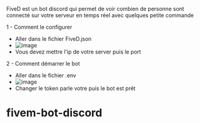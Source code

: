FiveD est un bot discord qui permet de voir combien de personne sont connecté sur votre serveur en temps réel avec quelques petite commande

1 - Comment le configurer 

- Aller dans le fichier FiveD.json
- ![image](https://user-images.githubusercontent.com/83259991/163883854-0b1adad7-b936-41b4-820b-337dd508eb68.png)
- Vous devez mettre l'ip de votre server puis le port 

2 - Comment démarrer le bot

- Aller dans le fichier .env
- ![image](https://user-images.githubusercontent.com/83259991/163884220-60798aca-cf94-49d7-a08a-4c3f76bdc347.png)
- Changer le token parle votre puis le bot est prêt

# fivem-bot-discord
